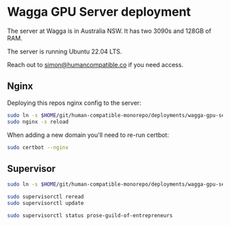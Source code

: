 # Wagga GPU Server deployment

The server at Wagga is in Australia NSW. It has two 3090s and 128GB of RAM.

The server is running Ubuntu 22.04 LTS.

Reach out to simon@humancompatible.co if you need access.

## Nginx

Deploying this repos nginx config to the server:

```bash
sudo ln -s $HOME/git/human-compatible-monorepo/deployments/wagga-gpu-server/nginx-site.conf /etc/nginx/sites-enabled/human-compatible
sudo nginx -s reload
```

When adding a new domain you'll need to re-run certbot:

```bash
sudo certbot --nginx
```

## Supervisor

```bash
sudo ln -s $HOME/git/human-compatible-monorepo/deployments/wagga-gpu-server/supervisor.conf /etc/supervisor/conf.d/human-compatible.conf

sudo supervisorctl reread
sudo supervisorctl update
```

```bash
sudo supervisorctl status prose-guild-of-entrepreneurs
```
